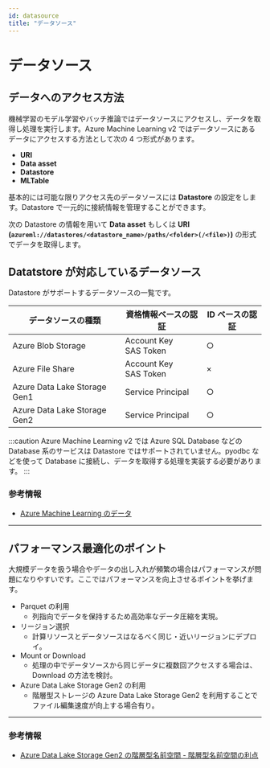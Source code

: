 ```yaml
---
id: datasource
title: "データソース"
---
```


# データソース
## データへのアクセス方法
機械学習のモデル学習やバッチ推論ではデータソースにアクセスし、データを取得し処理を実行します。Azure Machine Learning v2 ではデータソースにあるデータにアクセスする方法として次の 4 つ形式があります。

- **URI**
- **Data asset**
- **Datastore**
- **MLTable**

基本的には可能な限りアクセス先のデータソースには **Datastore** の設定をします。Datastore で一元的に接続情報を管理することができます。

次の Datastore の情報を用いて **Data asset** もしくは **URI (`azureml://datastores/<datastore_name>/paths/<folder>(/<file>)`)** の形式でデータを取得します。


## Datatstore が対応しているデータソース

Datastore がサポートするデータソースの一覧です。

|データソースの種類  |資格情報ベースの認証|ID ベースの認証|
|---------|---------|---------|
|Azure Blob Storage |Account Key<br /> SAS Token|○|
|Azure File Share|Account Key<br /> SAS Token|×|
|Azure Data Lake Storage Gen1|Service Principal|○|
|Azure Data Lake Storage Gen2|Service Principal|○|

:::caution
Azure Machine Learning v2 では Azure SQL Database などの Database 系のサービスは Datastore ではサポートされていません。pyodbc などを使って Database に接続し、データを取得する処理を実装する必要があります。
:::

### 参考情報
- [Azure Machine Learning のデータ](https://learn.microsoft.com/ja-jp/azure/machine-learning/concept-data)

--- 
## パフォーマンス最適化のポイント
大規模データを扱う場合やデータの出し入れが頻繁の場合はパフォーマンスが問題になりやすいです。ここではパフォーマンスを向上させるポイントを挙げます。

- Parquet の利用
    - 列指向でデータを保持するため高効率なデータ圧縮を実現。
- リージョン選択
    - 計算リソースとデータソースはなるべく同じ・近いリージョンにデプロイ。
- Mount or Download
    - 処理の中でデータソースから同じデータに複数回アクセスする場合は、Download の方法を検討。
- Azure Data Lake Storage Gen2 の利用
    - 階層型ストレージの Azure Data Lake Storage Gen2 を利用することでファイル編集速度が向上する場合有り。

---

### 参考情報
- [Azure Data Lake Storage Gen2 の階層型名前空間 - 階層型名前空間の利点](https://learn.microsoft.com/ja-jp/azure/storage/blobs/data-lake-storage-namespace#the-benefits-of-a-hierarchical-namespac)


